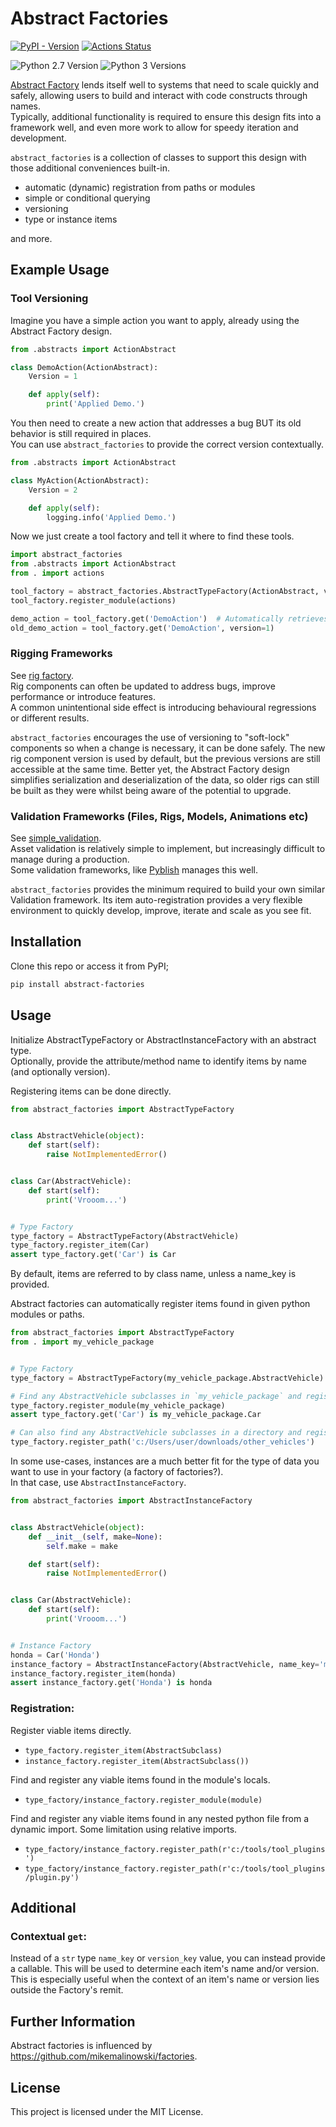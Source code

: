 # Abstract Factories 
[![PyPI - Version](https://img.shields.io/pypi/v/abstract-factories)](https://pypi.org/project/abstract-factories/) [![Actions Status](https://github.com/ldunham1/abstract_factories/actions/workflows/python-package.yml/badge.svg)](https://github.com/ldunham1/abstract_factories/actions)  

![Python 2.7 Version](https://img.shields.io/badge/python-2.7-blue)
![Python 3 Versions](https://img.shields.io/pypi/pyversions/pybadges.svg)

[Abstract Factory](https://refactoring.guru/design-patterns/abstract-factory) lends itself well to systems that 
need to scale quickly and safely, allowing users to build and interact with code constructs through names.  
Typically, additional functionality is required to ensure this design fits into a framework well, and even more work 
to allow for speedy iteration and development.  

`abstract_factories` is a collection of classes to support this design with those additional conveniences built-in.
- automatic (dynamic) registration from paths or modules
- simple or conditional querying
- versioning  
- type or instance items

and more. 


## Example Usage

### Tool Versioning
Imagine you have a simple action you want to apply, already using the Abstract Factory design.
```python
from .abstracts import ActionAbstract

class DemoAction(ActionAbstract):
    Version = 1

    def apply(self):
        print('Applied Demo.')
```

You then need to create a new action that addresses a bug BUT its old behavior is still required in places.  
You can use `abstract_factories` to provide the correct version contextually.
```python
from .abstracts import ActionAbstract

class MyAction(ActionAbstract):
    Version = 2

    def apply(self):
        logging.info('Applied Demo.')
```

Now we just create a tool factory and tell it where to find these tools.
```python
import abstract_factories
from .abstracts import ActionAbstract
from . import actions

tool_factory = abstract_factories.AbstractTypeFactory(ActionAbstract, version_key='Version')
tool_factory.register_module(actions)

demo_action = tool_factory.get('DemoAction')  # Automatically retrieves latest.
old_demo_action = tool_factory.get('DemoAction', version=1)
```


### Rigging Frameworks
See [rig factory](https://github.com/ldunham1/abstract_factories/tree/main/examples/rig_factory).  
Rig components can often be updated to address bugs, improve performance or introduce features.  
A common unintentional side effect is introducing behavioural regressions or different results.  

`abstract_factories` encourages the use of versioning to "soft-lock" components so when a change is necessary, it 
can be done safely. The new rig component version is used by default, but the previous versions are still accessible at 
the same time. 
Better yet, the Abstract Factory design simplifies serialization and deserialization of the data, so older 
rigs can still be built as they were whilst being aware of the potential to upgrade.


### Validation Frameworks (Files, Rigs, Models, Animations etc)
See [simple_validation](https://github.com/ldunham1/abstract_factories/tree/main/examples/simple_validation).  
Asset validation is relatively simple to implement, but increasingly difficult to manage during a production.  
Some validation frameworks, like [Pyblish](https://pyblish.com/) manages this well.  

`abstract_factories` provides the minimum required to build your own similar Validation framework. Its 
item auto-registration provides a very flexible environment to quickly develop, improve, iterate and scale 
as you see fit.


## Installation
Clone this repo or access it from PyPI;  
```bash
pip install abstract-factories
```


## Usage
Initialize AbstractTypeFactory or AbstractInstanceFactory with an abstract type.  
Optionally, provide the attribute/method name to identify items by name (and optionally version).

Registering items can be done directly.
```python
from abstract_factories import AbstractTypeFactory


class AbstractVehicle(object):
    def start(self):
        raise NotImplementedError()


class Car(AbstractVehicle):
    def start(self):
        print('Vrooom...')


# Type Factory
type_factory = AbstractTypeFactory(AbstractVehicle)
type_factory.register_item(Car)
assert type_factory.get('Car') is Car
```

By default, items are referred to by class name, unless a name_key is provided.


Abstract factories can automatically register items found in given python modules or paths.
```python
from abstract_factories import AbstractTypeFactory
from . import my_vehicle_package


# Type Factory
type_factory = AbstractTypeFactory(my_vehicle_package.AbstractVehicle)

# Find any AbstractVehicle subclasses in `my_vehicle_package` and register them.
type_factory.register_module(my_vehicle_package)
assert type_factory.get('Car') is my_vehicle_package.Car

# Can also find any AbstractVehicle subclasses in a directory and register those too.
type_factory.register_path('c:/Users/user/downloads/other_vehicles')
```


In some use-cases, instances are a much better fit for the type of data you want to use in your factory (a factory of factories?).  
In that case, use `AbstractInstanceFactory`.
```python
from abstract_factories import AbstractInstanceFactory


class AbstractVehicle(object):
    def __init__(self, make=None):
        self.make = make

    def start(self):
        raise NotImplementedError()


class Car(AbstractVehicle):
    def start(self):
        print('Vrooom...')


# Instance Factory
honda = Car('Honda')
instance_factory = AbstractInstanceFactory(AbstractVehicle, name_key='make')
instance_factory.register_item(honda)
assert instance_factory.get('Honda') is honda
```

### Registration:
Register viable items directly.
- `type_factory.register_item(AbstractSubclass)`
- `instance_factory.register_item(AbstractSubclass())`

Find and register any viable items found in the module's locals.
- `type_factory/instance_factory.register_module(module)`  

Find and register any viable items found in any nested python file from a dynamic 
import. Some limitation using relative imports.  
- `type_factory/instance_factory.register_path(r'c:/tools/tool_plugins')`
- `type_factory/instance_factory.register_path(r'c:/tools/tool_plugins/plugin.py')`


## Additional

### Contextual `get`:
Instead of a `str` type `name_key` or `version_key` value, you can instead provide a callable. This will be used to 
determine each item's name and/or version.  
This is especially useful when the context of an item's name or version lies outside the Factory's remit.  


## Further Information
Abstract factories is influenced by https://github.com/mikemalinowski/factories.


## License
This project is licensed under the MIT License.
